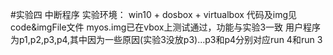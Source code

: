 #实验四 中断程序
实验环境：
win10 + dosbox + virtualbox
代码及img见code&imgFile文件
myos.img已在vbox上测试通过，功能与实验3一致
用户程序为p1,p2,p3,p4,其中因为一些原因(实验3没放p3)...p3和p4分别对应run 4和run 3

